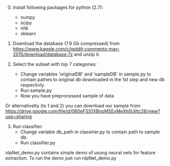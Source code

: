 
0. Install following packages for python (2.7):
	* numpy
	* scipy
	* nltk
	* sklearn

1. Download the database (7.9 Gb compressed) from 
https://www.kaggle.com/c/reddit-comments-may-2015/download/database.7z and unzip it.

2. Select the subset with top 7 categories:
	* Change variables 'originalDB' and 'sampleDB' in sample.py to contain pathes to original db downloaded in the 1st step and new db respectivly.
	* Run sample.py
	* Now you have preprocessed sample of data

Or alternativelty (to 1 and 2) you can download our sample from:
https://drive.google.com/file/d/0B0eFSS1XBnpMSExMeXh5Ujltc28/view?usp=sharing

3. Run classifier:
	* Change variable db_path in classirier.py to contain path to sample db.
	* Run classifier.py


nlpNet_demo.py contains simple demo of usung neural nets for feature extraction. 
To run the demo just run nlpNet_demo.py